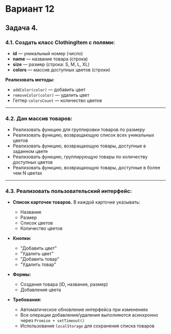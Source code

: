# Вариант 12 
## Задача 4.
### 4.1. Создать класс ClothingItem с полями:
- **id** — уникальный номер (число)  
- **name** — название товара (строка)  
- **size** — размер (строка: S, M, L, XL)  
- **colors** — массив доступных цветов (строки)  

**Реализовать методы:**
- `addColor(color)` — добавить цвет  
- `removeColor(color)` — удалить цвет  
- Геттер `colorsCount` — количество цветов  

---

### 4.2. Дан массив товаров:
- Реализовать функцию для группировки товаров по размеру  
- Реализовать функцию, возвращающую список всех уникальных цветов  
- Реализовать функцию, возвращающую товары, доступные в заданном цвете  
- Реализовать функцию, группирующую товары по количеству доступных цветов  
- Реализовать функцию, возвращающую товары, доступные в более чем N цветах  

---

### 4.3. Реализовать пользовательский интерфейс:
- **Список карточек товаров.** В каждой карточке указывать:  
  - Название  
  - Размер  
  - Список цветов  
  - Количество цветов  

- **Кнопки:**  
  - "Добавить цвет"  
  - "Удалить цвет"  
  - "Добавить товар"  
  - "Удалить товар"  

- **Формы:**  
  - Создания товара (ID, название, размер)  
  - Добавления цвета  

- **Требования:**  
  - Автоматическое обновление интерфейса при изменениях  
  - Все операции добавления/удаления выполняются асинхронно через `Promise + setTimeout()`  
  - Использование `localStorage` для сохранения списка товаров  
